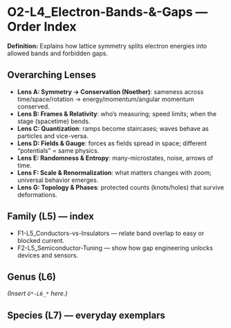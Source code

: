 # O2-L4_Electron-Bands-&-Gaps — Order Index
**Definition:** Explains how lattice symmetry splits electron energies into allowed bands and forbidden gaps.

## Overarching Lenses

- **Lens A: Symmetry -> Conservation (Noether)**: sameness across time/space/rotation → energy/momentum/angular momentum conserved.
- **Lens B: Frames & Relativity**: who’s measuring; speed limits; when the stage (spacetime) bends.
- **Lens C: Quantization**: ramps become staircases; waves behave as particles and vice-versa.
- **Lens D: Fields & Gauge**: forces as fields spread in space; different “potentials” = same physics.
- **Lens E: Randomness & Entropy**: many-microstates, noise, arrows of time.
- **Lens F: Scale & Renormalization**: what matters changes with zoom; universal behavior emerges.
- **Lens G: Topology & Phases**: protected counts (knots/holes) that survive deformations.

## Family (L5) — index
- F1-L5_Conductors-vs-Insulators — relate band overlap to easy or blocked current.
- F2-L5_Semiconductor-Tuning — show how gap engineering unlocks devices and sensors.

## Genus (L6)
_(Insert `G*-L6_*` here.)_
## Species (L7) — everyday exemplars
